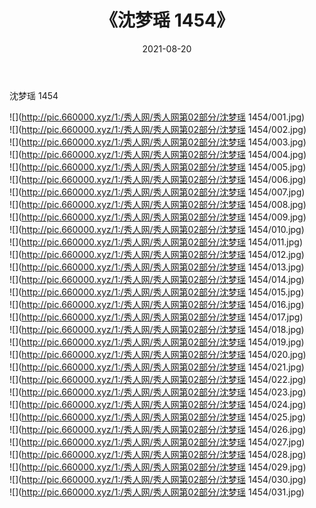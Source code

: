 ﻿---
layout: post
title:  《沈梦瑶 1454》
date:   2021-08-20
img: http://pic.660000.xyz/1:/秀人网/秀人网第02部分/沈梦瑶 1454/000.jpg
categories: [美女, 清纯, 唯美]
---

沈梦瑶 1454

  ![](http://pic.660000.xyz/1:/秀人网/秀人网第02部分/沈梦瑶 1454/001.jpg) <br> ![](http://pic.660000.xyz/1:/秀人网/秀人网第02部分/沈梦瑶 1454/002.jpg) <br> ![](http://pic.660000.xyz/1:/秀人网/秀人网第02部分/沈梦瑶 1454/003.jpg) <br> ![](http://pic.660000.xyz/1:/秀人网/秀人网第02部分/沈梦瑶 1454/004.jpg) <br> ![](http://pic.660000.xyz/1:/秀人网/秀人网第02部分/沈梦瑶 1454/005.jpg) <br> ![](http://pic.660000.xyz/1:/秀人网/秀人网第02部分/沈梦瑶 1454/006.jpg) <br> ![](http://pic.660000.xyz/1:/秀人网/秀人网第02部分/沈梦瑶 1454/007.jpg) <br> ![](http://pic.660000.xyz/1:/秀人网/秀人网第02部分/沈梦瑶 1454/008.jpg) <br> ![](http://pic.660000.xyz/1:/秀人网/秀人网第02部分/沈梦瑶 1454/009.jpg) <br> ![](http://pic.660000.xyz/1:/秀人网/秀人网第02部分/沈梦瑶 1454/010.jpg) <br> ![](http://pic.660000.xyz/1:/秀人网/秀人网第02部分/沈梦瑶 1454/011.jpg) <br> ![](http://pic.660000.xyz/1:/秀人网/秀人网第02部分/沈梦瑶 1454/012.jpg) <br> ![](http://pic.660000.xyz/1:/秀人网/秀人网第02部分/沈梦瑶 1454/013.jpg) <br> ![](http://pic.660000.xyz/1:/秀人网/秀人网第02部分/沈梦瑶 1454/014.jpg) <br> ![](http://pic.660000.xyz/1:/秀人网/秀人网第02部分/沈梦瑶 1454/015.jpg) <br> ![](http://pic.660000.xyz/1:/秀人网/秀人网第02部分/沈梦瑶 1454/016.jpg) <br> ![](http://pic.660000.xyz/1:/秀人网/秀人网第02部分/沈梦瑶 1454/017.jpg) <br> ![](http://pic.660000.xyz/1:/秀人网/秀人网第02部分/沈梦瑶 1454/018.jpg) <br> ![](http://pic.660000.xyz/1:/秀人网/秀人网第02部分/沈梦瑶 1454/019.jpg) <br> ![](http://pic.660000.xyz/1:/秀人网/秀人网第02部分/沈梦瑶 1454/020.jpg) <br> ![](http://pic.660000.xyz/1:/秀人网/秀人网第02部分/沈梦瑶 1454/021.jpg) <br> ![](http://pic.660000.xyz/1:/秀人网/秀人网第02部分/沈梦瑶 1454/022.jpg) <br> ![](http://pic.660000.xyz/1:/秀人网/秀人网第02部分/沈梦瑶 1454/023.jpg) <br> ![](http://pic.660000.xyz/1:/秀人网/秀人网第02部分/沈梦瑶 1454/024.jpg) <br> ![](http://pic.660000.xyz/1:/秀人网/秀人网第02部分/沈梦瑶 1454/025.jpg) <br> ![](http://pic.660000.xyz/1:/秀人网/秀人网第02部分/沈梦瑶 1454/026.jpg) <br> ![](http://pic.660000.xyz/1:/秀人网/秀人网第02部分/沈梦瑶 1454/027.jpg) <br> ![](http://pic.660000.xyz/1:/秀人网/秀人网第02部分/沈梦瑶 1454/028.jpg) <br> ![](http://pic.660000.xyz/1:/秀人网/秀人网第02部分/沈梦瑶 1454/029.jpg) <br> ![](http://pic.660000.xyz/1:/秀人网/秀人网第02部分/沈梦瑶 1454/030.jpg) <br> ![](http://pic.660000.xyz/1:/秀人网/秀人网第02部分/沈梦瑶 1454/031.jpg) <br>